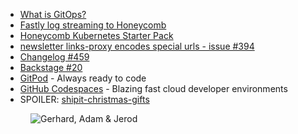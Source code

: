 - [What is GitOps?](https://www.gitops.tech/)
- [Fastly log streaming to Honeycomb](https://docs.fastly.com/en/guides/log-streaming-honeycomb)
- [Honeycomb Kubernetes Starter Pack](https://docs.honeycomb.io/api/boards-api/kubernetes-starter-pack/)
- [newsletter links-proxy encodes special urls - issue #394](https://github.com/thechangelog/changelog.com/issues/394)
- [Changelog #459](https://changelog.com/podcast/459)
- [Backstage #20](https://changelog.com/backstage/20)
- [GitPod](https://www.gitpod.io) - Always ready to code
- [GitHub Codespaces](https://github.com/features/codespaces) - Blazing fast cloud developer environments
- SPOILER: [shipit-christmas-gifts](https://github.com/thechangelog/changelog.com/labels/echoes%2Finitiative%3A%20ship-it-christmas-gifts)

<figure class="richtext-figure richtext-figure--full">
  <img src="https://changelog-assets.s3.amazonaws.com/shipit/shipit-30--kaizen3.jpg" alt="Gerhard, Adam & Jerod" loading="lazy">
</figure>